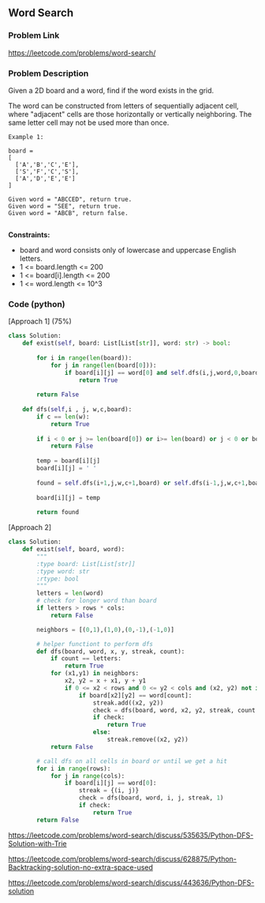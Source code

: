 ## Word Search

### Problem Link

https://leetcode.com/problems/word-search/

### Problem Description 

Given a 2D board and a word, find if the word exists in the grid.

The word can be constructed from letters of sequentially adjacent cell, where "adjacent" cells are those horizontally or vertically neighboring. The same letter cell may not be used more than once.

```
Example 1:

board =
[
  ['A','B','C','E'],
  ['S','F','C','S'],
  ['A','D','E','E']
]

Given word = "ABCCED", return true.
Given word = "SEE", return true.
Given word = "ABCB", return false.


```

**Constraints:**

* board and word consists only of lowercase and uppercase English letters.
* 1 <= board.length <= 200
* 1 <= board[i].length <= 200
* 1 <= word.length <= 10^3

### Code (python)

[Approach 1] (75%) 

```python
class Solution:
    def exist(self, board: List[List[str]], word: str) -> bool:
        
        for i in range(len(board)):
            for j in range(len(board[0])):
                if board[i][j] == word[0] and self.dfs(i,j,word,0,board):
                    return True
                
        return False
        
    def dfs(self,i , j, w,c,board):
        if c == len(w):
            return True
        
        if i < 0 or j >= len(board[0]) or i>= len(board) or j < 0 or board[i][j] != w[c]:
            return False
        
        temp = board[i][j]
        board[i][j] = ' '
        
        found = self.dfs(i+1,j,w,c+1,board) or self.dfs(i-1,j,w,c+1,board) or self.dfs(i,j+1,w,c+1,board) or self.dfs(i,j-1,w,c+1,board)
 
        board[i][j] = temp
    
        return found
```

[Approach 2] 

```python
class Solution:
	def exist(self, board, word):
		"""
		:type board: List[List[str]]
		:type word: str
		:rtype: bool
		"""
		letters = len(word)
		# check for longer word than board
		if letters > rows * cols:
			return False

		neighbors = [(0,1),(1,0),(0,-1),(-1,0)]

		# helper functiont to perform dfs
		def dfs(board, word, x, y, streak, count):
			if count == letters:
				return True
			for (x1,y1) in neighbors:
				x2, y2 = x + x1, y + y1
				if 0 <= x2 < rows and 0 <= y2 < cols and (x2, y2) not in streak:
					if board[x2][y2] == word[count]:
						streak.add((x2, y2))
						check = dfs(board, word, x2, y2, streak, count + 1)
						if check:
							return True
						else:
							streak.remove((x2, y2))
			return False

		# call dfs on all cells in board or until we get a hit
		for i in range(rows):
			for j in range(cols):
				if board[i][j] == word[0]:
					streak = {(i, j)}
					check = dfs(board, word, i, j, streak, 1)
					if check:
						return True
		return False
```


https://leetcode.com/problems/word-search/discuss/535635/Python-DFS-Solution-with-Trie

https://leetcode.com/problems/word-search/discuss/628875/Python-Backtracking-solution-no-extra-space-used

https://leetcode.com/problems/word-search/discuss/443636/Python-DFS-solution